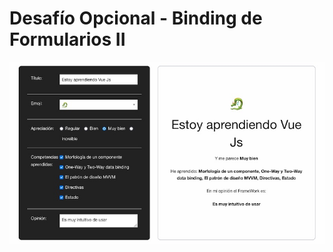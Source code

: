# Desafío Opcional - Binding de Formularios II

![Un formulario de ingreso de datos junto a unos textos](./public/Trabajo.jpg)